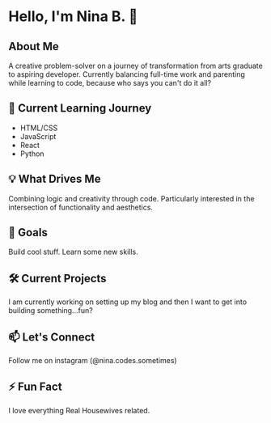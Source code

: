# Hello, I'm Nina B. 👋

## About Me
A creative problem-solver on a journey of transformation from arts graduate to aspiring developer. Currently balancing full-time work and parenting while learning to code, because who says you can't do it all?

## 🌱 Current Learning Journey
- HTML/CSS
- JavaScript
- React
- Python

## 💡 What Drives Me
Combining logic and creativity through code. Particularly interested in the intersection of functionality and aesthetics.

## 🎯 Goals
Build cool stuff. Learn some new skills.

## 🛠️ Current Projects
I am currently working on setting up my blog and then I want to get into building something...fun?

## 📫 Let's Connect
Follow me on instagram (@nina.codes.sometimes)

## ⚡ Fun Fact
I love everything Real Housewives related.